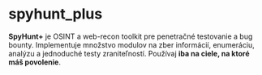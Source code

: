# spyhunt_plus
**SpyHunt+** je OSINT a web-recon toolkit pre penetračné testovanie a bug bounty.   Implementuje množstvo modulov na zber informácií, enumeráciu, analýzu a jednoduché testy zraniteľností.   Používaj **iba na ciele, na ktoré máš povolenie**.
